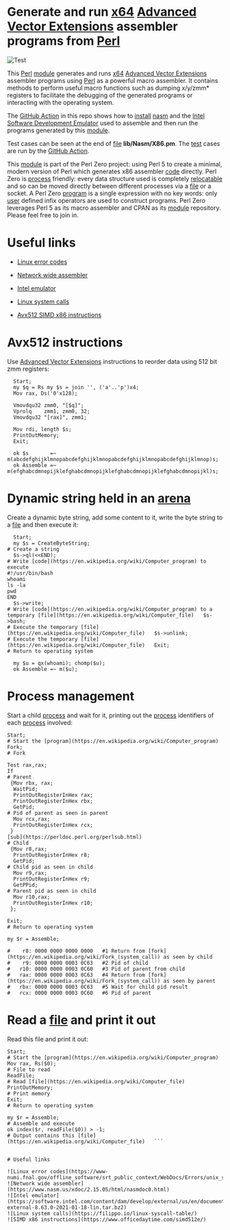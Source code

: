 # Generate and run [x64](https://en.wikipedia.org/wiki/X86-64) [Advanced Vector Extensions](https://en.wikipedia.org/wiki/AVX-512) assembler programs from [Perl](http://www.perl.org/) 

![Test](https://github.com/philiprbrenan/Nasmx86/workflows/Test/badge.svg)


This [Perl](http://www.perl.org/) [module](https://en.wikipedia.org/wiki/Modular_programming) generates and runs [x64](https://en.wikipedia.org/wiki/X86-64) [Advanced Vector Extensions](https://en.wikipedia.org/wiki/AVX-512) assembler programs using [Perl](http://www.perl.org/) as
a powerful macro assembler. It contains methods to perform useful macro
functions such as dumping x/y/zmm* registers to facilitate the debugging of the
generated programs or interacting with the operating system.


The [GitHub Action](https://docs.github.com/en/free-pro-team@latest/actions/quickstart) in this repo shows how to [install](https://en.wikipedia.org/wiki/Installation_(computer_programs)) [nasm](https://github.com/netwide-assembler/nasm) and the [Intel Software Development Emulator](https://software.intel.com/content/www/us/en/develop/articles/intel-software-development-emulator.html) used
to assemble and then run the programs generated by this [module](https://en.wikipedia.org/wiki/Modular_programming). 

Test cases can be seen at the end of [file](https://en.wikipedia.org/wiki/Computer_file) **lib/Nasm/X86.pm**.  The [test](https://en.wikipedia.org/wiki/Software_testing) cases
are run by the [GitHub Action](https://docs.github.com/en/free-pro-team@latest/actions/quickstart). 

This [module](https://en.wikipedia.org/wiki/Modular_programming) is part of the Perl Zero project: using Perl 5 to create a minimal,
modern version of Perl which generates x86 assembler [code](https://en.wikipedia.org/wiki/Computer_program) directly. Perl Zero
is [process](https://en.wikipedia.org/wiki/Process_management_(computing)) friendly: every data structure used is completely [relocatable](https://en.wikipedia.org/wiki/Relocation_%28computing%29) and so
can be moved directly between different processes via a [file](https://en.wikipedia.org/wiki/Computer_file) or a socket. A
Perl Zero [program](https://en.wikipedia.org/wiki/Computer_program) is a single expression with no key words: only [user](https://en.wikipedia.org/wiki/User_(computing)) defined
infix operators are used to construct programs. Perl Zero leverages Perl 5 as
its macro assembler and CPAN as its [module](https://en.wikipedia.org/wiki/Modular_programming) repository. Please feel free to join
in.

# Useful links

- [Linux error codes](https://www-numi.fnal.gov/offline_software/srt_public_context/WebDocs/Errors/unix_system_errors.html)

- [Network wide assembler](https://www.nasm.us/xdoc/2.15.05/html/nasmdoc0.html)

- [Intel emulator](https://software.intel.com/content/dam/develop/external/us/en/documents/downloads/sde-external-8.63.0-2021-01-18-lin.tar.bz2)

- [Linux system calls](https://filippo.io/linux-syscall-table/)

- [Avx512 SIMD x86 instructions](https://www.officedaytime.com/simd512e/)


# Avx512 instructions


Use [Advanced Vector Extensions](https://en.wikipedia.org/wiki/AVX-512) instructions to reorder data using 512 bit zmm registers:


```
  Start;
  my $q = Rs my $s = join '', ('a'..'p')x4;
  Mov rax, Ds('0'x128);

  Vmovdqu32 zmm0, "[$q]";
  Vprolq    zmm1, zmm0, 32;
  Vmovdqu32 "[rax]", zmm1;

  Mov rdi, length $s;
  PrintOutMemory;
  Exit;

  ok $s       =~ m(abcdefghijklmnopabcdefghijklmnopabcdefghijklmnopabcdefghijklmnop)s;
  ok Assemble =~ m(efghabcdmnopijklefghabcdmnopijklefghabcdmnopijklefghabcdmnopijkl)s;
```


# Dynamic string held in an [arena](https://en.wikipedia.org/wiki/Region-based_memory_management) 

Create a dynamic byte string, add some content to it, write the byte string to
a [file](https://en.wikipedia.org/wiki/Computer_file) and then execute it:

```
  Start;
  my $s = CreateByteString;                                                     # Create a string
  $s->ql(<<END);                                                                # Write [code](https://en.wikipedia.org/wiki/Computer_program) to execute
#!/usr/bin/bash
whoami
ls -la
pwd
END
  $s->write;                                                                    # Write [code](https://en.wikipedia.org/wiki/Computer_program) to a temporary [file](https://en.wikipedia.org/wiki/Computer_file)   $s->bash;                                                                     # Execute the temporary [file](https://en.wikipedia.org/wiki/Computer_file)   $s->unlink;                                                                   # Execute the temporary [file](https://en.wikipedia.org/wiki/Computer_file)   Exit;                                                                         # Return to operating system

  my $u = qx(whoami); chomp($u);
  ok Assemble =~ m($u);
```


# Process management


Start a child [process](https://en.wikipedia.org/wiki/Process_management_(computing)) and wait for it, printing out the [process](https://en.wikipedia.org/wiki/Process_management_(computing)) identifiers of
each [process](https://en.wikipedia.org/wiki/Process_management_(computing)) involved:


  ```
  Start;                                                                        # Start the [program](https://en.wikipedia.org/wiki/Computer_program)   Fork;                                                                         # Fork

  Test rax,rax;
  If                                                                            # Parent
   {Mov rbx, rax;
    WaitPid;
    PrintOutRegisterInHex rax;
    PrintOutRegisterInHex rbx;
    GetPid;                                                                     # Pid of parent as seen in parent
    Mov rcx,rax;
    PrintOutRegisterInHex rcx;
   }
  [sub](https://perldoc.perl.org/perlsub.html)                                                                           # Child
   {Mov r8,rax;
    PrintOutRegisterInHex r8;
    GetPid;                                                                     # Child pid as seen in child
    Mov r9,rax;
    PrintOutRegisterInHex r9;
    GetPPid;                                                                    # Parent pid as seen in child
    Mov r10,rax;
    PrintOutRegisterInHex r10;
   };

  Exit;                                                                         # Return to operating system

  my $r = Assemble;

  #    r8: 0000 0000 0000 0000   #1 Return from [fork](https://en.wikipedia.org/wiki/Fork_(system_call)) as seen by child
  #    r9: 0000 0000 0003 0C63   #2 Pid of child
  #   r10: 0000 0000 0003 0C60   #3 Pid of parent from child
  #   rax: 0000 0000 0003 0C63   #4 Return from [fork](https://en.wikipedia.org/wiki/Fork_(system_call)) as seen by parent
  #   rbx: 0000 0000 0003 0C63   #5 Wait for child pid result
  #   rcx: 0000 0000 0003 0C60   #6 Pid of parent
  ```


# Read a [file](https://en.wikipedia.org/wiki/Computer_file) and print it out


Read this file and print it out:

  ```
  Start;                                                                        # Start the [program](https://en.wikipedia.org/wiki/Computer_program)   Mov rax, Rs($0);                                                              # File to read
  ReadFile;                                                                     # Read [file](https://en.wikipedia.org/wiki/Computer_file) 
  PrintOutMemory;                                                               # Print memory
  Exit;                                                                         # Return to operating system

  my $r = Assemble;                                                             # Assemble and execute
  ok index($r, readFile($0)) > -1;                                              # Output contains this [file](https://en.wikipedia.org/wiki/Computer_file)   ```


# Useful links

![Linux error codes](https://www-numi.fnal.gov/offline_software/srt_public_context/WebDocs/Errors/unix_system_errors.html)
![Network wide assembler](https://www.nasm.us/xdoc/2.15.05/html/nasmdoc0.html)
![Intel emulator](https://software.intel.com/content/dam/develop/external/us/en/documents/downloads/sde-external-8.63.0-2021-01-18-lin.tar.bz2)
![Linux system calls](https://filippo.io/linux-syscall-table/)
![SIMD x86 instructions](https://www.officedaytime.com/simd512e/)
